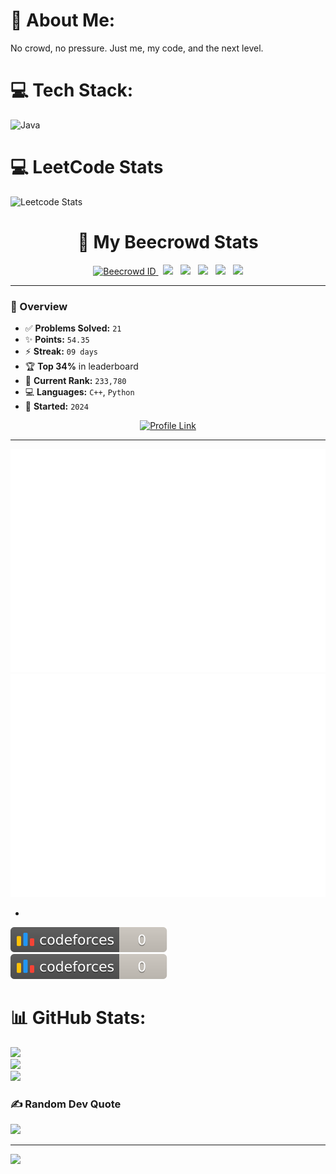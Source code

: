 # 💫 About Me:
No crowd, no pressure. Just me, my code, and the next level.<br>


# 💻 Tech Stack:
![Java](https://img.shields.io/badge/java-%23ED8B00.svg?style=for-the-badge&logo=openjdk&logoColor=white)
# 💻 LeetCode Stats
![Leetcode Stats](https://leetcard.jacoblin.cool/AlgoPilot?theme=forest)

<h1 align="center">🚀 My Beecrowd Stats</h1>

<p align="center">
  <a href="https://www.beecrowd.com.br/judge/en/profile/1153590">
    <img src="https://img.shields.io/badge/🪪_Beecrowd_ID-1153590-blueviolet?style=plastic&labelColor=2d2d2d" height="28" alt="Beecrowd ID" />
  </a>
  &nbsp;
  <img src="https://img.shields.io/badge/✅_Solved-21-success?style=plastic&labelColor=2d2d2d" height="28">
  &nbsp;
  <img src="https://img.shields.io/badge/✨_Points-54.35-yellow?style=plastic&labelColor=2d2d2d" height="28">
  &nbsp;
  <img src="https://img.shields.io/badge/⚡_Streak-09_days-orange?style=plastic&labelColor=2d2d2d" height="28">
  &nbsp;
  <img src="https://img.shields.io/badge/🏆_Top-34%25-cyan?style=plastic&labelColor=2d2d2d&color=00bcd4" height="28">
  &nbsp;
  <img src="https://img.shields.io/badge/🔰_Rank-233,780-green?style=plastic&labelColor=2d2d2d" height="28">
</p>

---

### 🧠 Overview

- ✅ **Problems Solved:** `21`  
- ✨ **Points:** `54.35`  
- ⚡ **Streak:** `09 days`  
- 🏆 **Top 34%** in leaderboard  
- 🔰 **Current Rank:** `233,780`  
- 💻 **Languages:** `C++`, `Python`  
- 📅 **Started:** `2024`

<p align="center">
  <a href="https://www.beecrowd.com.br/judge/en/profile/1153590">
    <img src="https://img.shields.io/badge/View%20My%20Profile-Click%20Here-green?style=plastic&labelColor=2d2d2d" alt="Profile Link">
  </a>
</p>  

---
![](https://raw.githubusercontent.com/Algo-Pilot/friendly-waffle/main/output/light_card.svg#gh-dark-mode-only)
![](https://raw.githubusercontent.com//Algo-Pilot/friendly-waffle/main/output/light_card.svg)

-

![](https://raw.githubusercontent.com/Algo-Pilot/friendly-waffle/main/output/max_rating.svg)
![](https://raw.githubusercontent.com/Algo-Pilot/friendly-waffle/main/output/rating.svg)

# 📊 GitHub Stats:
![](https://github-readme-stats.vercel.app/api?username=Algo-Pilot&theme=dark&hide_border=false&include_all_commits=false&count_private=false)<br/>
![](https://nirzak-streak-stats.vercel.app/?user=Algo-Pilot&theme=dark&hide_border=false)<br/>
![](https://github-readme-stats.vercel.app/api/top-langs/?username=Algo-Pilot&theme=dark&hide_border=false&include_all_commits=false&count_private=false&layout=compact)

### ✍️ Random Dev Quote
![](https://quotes-github-readme.vercel.app/api?type=horizontal&theme=radical)

---
[![](https://visitcount.itsvg.in/api?id=Algo-Pilot&icon=0&color=0)](https://visitcount.itsvg.in)

<!-- Proudly created with GPRM ( https://gprm.itsvg.in ) -->
